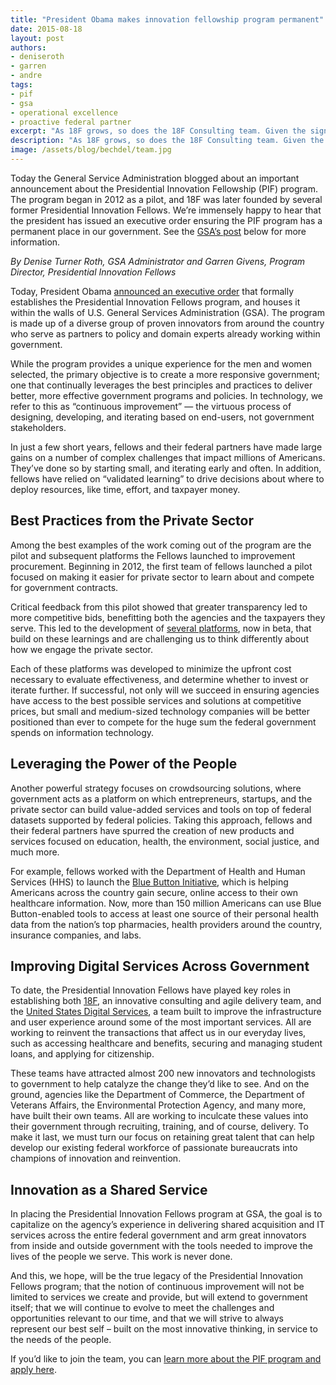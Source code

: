 ```yaml
---
title: "President Obama makes innovation fellowship program permanent"
date: 2015-08-18
layout: post
authors:
- deniseroth
- garren
- andre
tags:
- pif
- gsa
- operational excellence
- proactive federal partner
excerpt: "As 18F grows, so does the 18F Consulting team. Given the significant demand for our services, we’re looking to our grow team in these specific areas: engagement manager, design and product strategist, technical architect, practical dev, data architect, and acquisition specialist."
description: "As 18F grows, so does the 18F Consulting team. Given the significant demand for our services, we’re looking to our grow team in these specific areas: engagement manager, design and product strategist, technical architect, practical dev, data architect, and acquisition specialist."
image: /assets/blog/bechdel/team.jpg
---
```


Today the General Service Administration blogged about an important
announcement about the Presidential Innovation Fellowship (PIF) program. The program began in 2012 as a pilot, and 18F was later founded by several former Presidential Innovation Fellows. We’re
immensely happy to hear that the president has issued an executive order
ensuring the PIF program has a permanent place in our government. See
the [GSA’s
post](http://gsablogs.gsa.gov/gsablog/2015/08/17/creating-a-culture-of-lasting-innovation-continuous-improvement/)
below for more information.

>
*By Denise Turner Roth, GSA Administrator and Garren Givens, Program
Director, Presidential Innovation Fellows*
>
Today, President Obama [announced an executive
order](https://medium.com/@WhiteHouse/meet-the-presidential-innovation-fellows-194dec20442b)
that formally establishes the Presidential Innovation Fellows program,
and houses it within the walls of U.S. General Services Administration
(GSA). The program is made up of a diverse group of proven innovators
from around the country who serve as partners to policy and domain
experts already working within government.
>
While the program provides a unique experience for the men and women
selected, the primary objective is to create a more responsive
government; one that continually leverages the best principles and
practices to deliver better, more effective government programs and
policies. In technology, we refer to this as “continuous improvement” —
the virtuous process of designing, developing, and iterating based on
end-users, not government stakeholders.
>
In just a few short years, fellows and their federal partners have made
large gains on a number of complex challenges that impact millions of
Americans. They’ve done so by starting small, and iterating early and
often. In addition, fellows have relied on “validated learning” to drive
decisions about where to deploy resources, like time, effort, and
taxpayer money.
## Best Practices from the Private Sector
>
Among the best examples of the work coming out of the program are the
pilot and subsequent platforms the Fellows launched to improvement
procurement. Beginning in 2012, the first team of fellows launched a
pilot focused on making it easier for private sector to learn about and
compete for government contracts.
>
Critical feedback from this pilot showed that greater transparency led
to more competitive bids, benefitting both the agencies and the
taxpayers they serve. This led to the development of [several
platforms](https://18f.gsa.gov/rfpez/), now in beta, that build on these
learnings and are challenging us to think differently about how we
engage the private sector.
>
Each of these platforms was developed to minimize the upfront cost
necessary to evaluate effectiveness, and determine whether to invest or
iterate further. If successful, not only will we succeed in ensuring
agencies have access to the best possible services and solutions at
competitive prices, but small and medium-sized technology companies will
be better positioned than ever to compete for the huge sum the federal
government spends on information technology.
## Leveraging the Power of the People
>
Another powerful strategy focuses on crowdsourcing solutions, where
government acts as a platform on which entrepreneurs, startups, and the
private sector can build value-added services and tools on top of
federal datasets supported by federal policies. Taking this approach,
fellows and their federal partners have spurred the creation of new
products and services focused on education, health, the environment,
social justice, and much more.
>
For example, fellows worked with the Department of Health and Human
Services (HHS) to launch the [Blue Button
Initiative](http://www.healthit.gov/patients-families/blue-button/about-blue-button),
which is helping Americans across the country gain secure, online access
to their own healthcare information. Now, more than 150 million
Americans can use Blue Button-enabled tools to access at least one
source of their personal health data from the nation’s top pharmacies,
health providers around the country, insurance companies, and labs.
## Improving Digital Services Across Government
>
To date, the Presidential Innovation Fellows have played key roles in
establishing both [18F](https://18f.gsa.gov/), an innovative consulting
and agile delivery team, and the [United States Digital
Services](https://www.whitehouse.gov/digital/united-states-digital-service),
a team built to improve the infrastructure and user experience around
some of the most important services. All are working to reinvent the
transactions that affect us in our everyday lives, such as accessing
healthcare and benefits, securing and managing student loans, and
applying for citizenship.
>
These teams have attracted almost 200 new innovators and technologists
to government to help catalyze the change they’d like to see. And on the
ground, agencies like the Department of Commerce, the Department of
Veterans Affairs, the Environmental Protection Agency, and many more,
have built their own teams. All are working to inculcate these values
into their government through recruiting, training, and of course,
delivery. To make it last, we must turn our focus on retaining great
talent that can help develop our existing federal workforce of
passionate bureaucrats into champions of innovation and reinvention.
## Innovation as a Shared Service
>
In placing the Presidential Innovation Fellows program at GSA, the goal
is to capitalize on the agency’s experience in delivering shared
acquisition and IT services across the entire federal government and arm
great innovators from inside and outside government with the tools
needed to improve the lives of the people we serve. This work is never
done.
>
And this, we hope, will be the true legacy of the Presidential
Innovation Fellows program; that the notion of continuous improvement
will not be limited to services we create and provide, but will extend
to government itself; that we will continue to evolve to meet the
challenges and opportunities relevant to our time, and that we will
strive to always represent our best self – built on the most innovative
thinking, in service to the needs of the people.

If you’d like to join the team, you can [learn more about the PIF
program and apply here](https://presidentialinnovationfellows.gov/).
